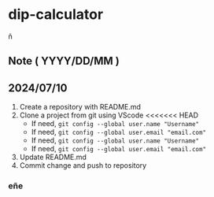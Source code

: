 # dip-calculator
ñ

## Note ( YYYY/DD/MM )
## 2024/07/10
1. Create a repository with README.md
2. Clone a project from git using VScode
<<<<<<< HEAD
    * If need, ```git config --global user.name "Username"```
    * If need, ```git config --global user.email "email.com"```
   * If need, ```git config --global user.name "Username"```
   * If need, ```git config --global user.email "email.com"```
3. Update README.md
4. Commit change and push to repository

### eñe
